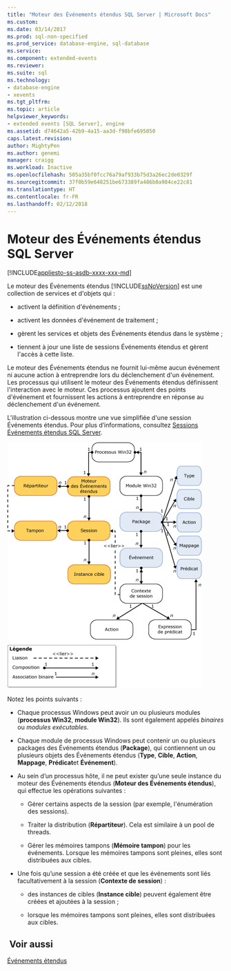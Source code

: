 ```yaml
---
title: "Moteur des Événements étendus SQL Server | Microsoft Docs"
ms.custom: 
ms.date: 03/14/2017
ms.prod: sql-non-specified
ms.prod_service: database-engine, sql-database
ms.service: 
ms.component: extended-events
ms.reviewer: 
ms.suite: sql
ms.technology:
- database-engine
- xevents
ms.tgt_pltfrm: 
ms.topic: article
helpviewer_keywords:
- extended events [SQL Server], engine
ms.assetid: d74642a5-42b9-4a15-aa3d-f98bfe695050
caps.latest.revision: 
author: MightyPen
ms.author: genemi
manager: craigg
ms.workload: Inactive
ms.openlocfilehash: 505a35bf0fcc76a79af933b75d3a26ec2de0329f
ms.sourcegitcommit: 37f0b59e648251be673389fa486b0a984ce22c81
ms.translationtype: HT
ms.contentlocale: fr-FR
ms.lasthandoff: 02/12/2018
---
```

# <a name="sql-server-extended-events-engine"></a>Moteur des Événements étendus SQL Server
[!INCLUDE[appliesto-ss-asdb-xxxx-xxx-md](../../includes/appliesto-ss-asdb-xxxx-xxx-md.md)]

  Le moteur des Événements étendus [!INCLUDE[ssNoVersion](../../includes/ssnoversion-md.md)] est une collection de services et d'objets qui :  
  
-   activent la définition d'événements ;  
  
-   activent les données d'événement de traitement ;  
  
-   gèrent les services et objets des Événements étendus dans le système ;  
  
-   tiennent à jour une liste de sessions Événements étendus et gèrent l'accès à cette liste.  
  
 Le moteur des Événements étendus ne fournit lui-même aucun événement ni aucune action à entreprendre lors du déclenchement d'un événement. Les processus qui utilisent le moteur des Événements étendus définissent l'interaction avec le moteur. Ces processus ajoutent des points d'événement et fournissent les actions à entreprendre en réponse au déclenchement d'un événement.  
  
 L'illustration ci-dessous montre une vue simplifiée d'une session Événements étendus. Pour plus d’informations, consultez [Sessions Événements étendus SQL Server](../../relational-databases/extended-events/sql-server-extended-events-sessions.md).  
  
 ![Architecture détaillée des événements étendus](../../relational-databases/extended-events/media/xearchitecturedetailed.gif "Architecture détaillée des événements étendus")  
  
 Notez les points suivants :  
  
-   Chaque processus Windows peut avoir un ou plusieurs modules (**processus Win32**, **module Win32**). Ils sont également appelés *binaires* ou *modules exécutables*.  
  
-   Chaque module de processus Windows peut contenir un ou plusieurs packages des Événements étendus (**Package**), qui contiennent un ou plusieurs objets des Événements étendus (**Type**, **Cible**, **Action**, **Mappage**, **Prédicat**et **Événement**).  
  
-   Au sein d’un processus hôte, il ne peut exister qu’une seule instance du moteur des Événements étendus (**Moteur des Événements étendus**), qui effectue les opérations suivantes :  
  
    -   Gérer certains aspects de la session (par exemple, l'énumération des sessions).  
  
    -   Traiter la distribution (**Répartiteur**). Cela est similaire à un pool de threads.  
  
    -   Gérer les mémoires tampons (**Mémoire tampon**) pour les événements. Lorsque les mémoires tampons sont pleines, elles sont distribuées aux cibles.  
  
-   Une fois qu’une session a été créée et que les événements sont liés facultativement à la session (**Contexte de session**) :  
  
    -   des instances de cibles (**Instance cible**) peuvent également être créées et ajoutées à la session ;  
  
    -   lorsque les mémoires tampons sont pleines, elles sont distribuées aux cibles.  
  
## <a name="see-also"></a> Voir aussi  
 [Événements étendus](../../relational-databases/extended-events/extended-events.md)  
  
  
